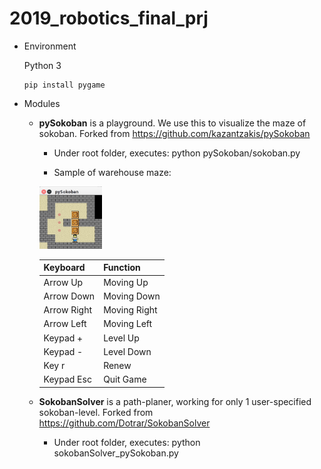 # 2019_robotics_final_prj

* Environment
  
  Python 3
  ```
  pip install pygame
  ```

* Modules
  - **pySokoban** is a playground. We use this to visualize the maze of sokoban.
    Forked from https://github.com/kazantzakis/pySokoban
  
    - Under root folder, executes:  python pySokoban/sokoban.py

    - Sample of warehouse maze:
    
    <a href="url"><img src="https://github.com/annsonic/2019_team_13_final_prj/blob/master/doc/maze.jpg" width="100" height="100"></a>
    
    
    | Keyboard  | Function |
    | ------------- | ------------- |
    | Arrow Up  | Moving Up  |
    | Arrow Down  | Moving Down  |
    | Arrow Right  | Moving Right  |
    | Arrow Left  | Moving Left  |
    | Keypad +  | Level Up  |
    | Keypad -  | Level Down  |
    | Key r  | Renew  |
    | Keypad Esc  | Quit Game  |

  - **SokobanSolver** is a path-planer, working for only 1 user-specified sokoban-level.
    Forked from https://github.com/Dotrar/SokobanSolver
    
    - Under root folder, executes:  python sokobanSolver_pySokoban.py
